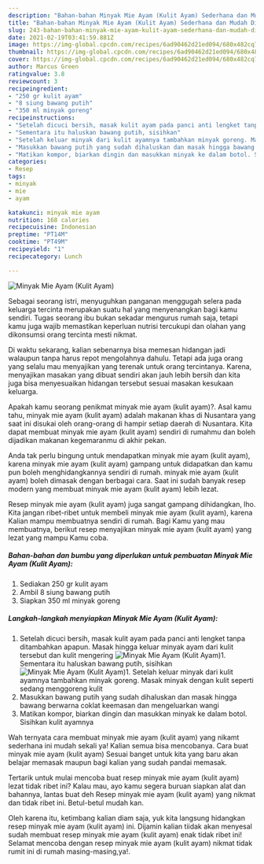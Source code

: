 ```yaml
---
description: "Bahan-bahan Minyak Mie Ayam (Kulit Ayam) Sederhana dan Mudah Dibuat"
title: "Bahan-bahan Minyak Mie Ayam (Kulit Ayam) Sederhana dan Mudah Dibuat"
slug: 243-bahan-bahan-minyak-mie-ayam-kulit-ayam-sederhana-dan-mudah-dibuat
date: 2021-02-19T03:41:59.881Z
image: https://img-global.cpcdn.com/recipes/6ad90462d21ed094/680x482cq70/minyak-mie-ayam-kulit-ayam-foto-resep-utama.jpg
thumbnail: https://img-global.cpcdn.com/recipes/6ad90462d21ed094/680x482cq70/minyak-mie-ayam-kulit-ayam-foto-resep-utama.jpg
cover: https://img-global.cpcdn.com/recipes/6ad90462d21ed094/680x482cq70/minyak-mie-ayam-kulit-ayam-foto-resep-utama.jpg
author: Marcus Green
ratingvalue: 3.8
reviewcount: 3
recipeingredient:
- "250 gr kulit ayam"
- "8 siung bawang putih"
- "350 ml minyak goreng"
recipeinstructions:
- "Setelah dicuci bersih, masak kulit ayam pada panci anti lengket tanpa ditambahkan apapun. Masak hingga keluar minyak ayam dari kulit tersebut dan kulit mengering"
- "Sementara itu haluskan bawang putih, sisihkan"
- "Setelah keluar minyak dari kulit ayamnya tambahkan minyak goreng. Masak minyak dengan kulit seperti sedang menggoreng kulit"
- "Masukkan bawang putih yang sudah dihaluskan dan masak hingga bawang berwarna coklat keemasan dan mengeluarkan wangi"
- "Matikan kompor, biarkan dingin dan masukkan minyak ke dalam botol. Sisihkan kulit ayamnya"
categories:
- Resep
tags:
- minyak
- mie
- ayam

katakunci: minyak mie ayam 
nutrition: 168 calories
recipecuisine: Indonesian
preptime: "PT14M"
cooktime: "PT49M"
recipeyield: "1"
recipecategory: Lunch

---
```



![Minyak Mie Ayam (Kulit Ayam)](https://img-global.cpcdn.com/recipes/6ad90462d21ed094/680x482cq70/minyak-mie-ayam-kulit-ayam-foto-resep-utama.jpg)

Sebagai seorang istri, menyuguhkan panganan menggugah selera pada keluarga tercinta merupakan suatu hal yang menyenangkan bagi kamu sendiri. Tugas seorang ibu bukan sekadar mengurus rumah saja, tetapi kamu juga wajib memastikan keperluan nutrisi tercukupi dan olahan yang dikonsumsi orang tercinta mesti nikmat.

Di waktu  sekarang, kalian sebenarnya bisa memesan hidangan jadi walaupun tanpa harus repot mengolahnya dahulu. Tetapi ada juga orang yang selalu mau menyajikan yang terenak untuk orang tercintanya. Karena, menyajikan masakan yang dibuat sendiri akan jauh lebih bersih dan kita juga bisa menyesuaikan hidangan tersebut sesuai masakan kesukaan keluarga. 



Apakah kamu seorang penikmat minyak mie ayam (kulit ayam)?. Asal kamu tahu, minyak mie ayam (kulit ayam) adalah makanan khas di Nusantara yang saat ini disukai oleh orang-orang di hampir setiap daerah di Nusantara. Kita dapat membuat minyak mie ayam (kulit ayam) sendiri di rumahmu dan boleh dijadikan makanan kegemaranmu di akhir pekan.

Anda tak perlu bingung untuk mendapatkan minyak mie ayam (kulit ayam), karena minyak mie ayam (kulit ayam) gampang untuk didapatkan dan kamu pun boleh menghidangkannya sendiri di rumah. minyak mie ayam (kulit ayam) boleh dimasak dengan berbagai cara. Saat ini sudah banyak resep modern yang membuat minyak mie ayam (kulit ayam) lebih lezat.

Resep minyak mie ayam (kulit ayam) juga sangat gampang dihidangkan, lho. Kita jangan ribet-ribet untuk membeli minyak mie ayam (kulit ayam), karena Kalian mampu membuatnya sendiri di rumah. Bagi Kamu yang mau membuatnya, berikut resep menyajikan minyak mie ayam (kulit ayam) yang lezat yang mampu Kamu coba.

<!--inarticleads1-->

##### Bahan-bahan dan bumbu yang diperlukan untuk pembuatan Minyak Mie Ayam (Kulit Ayam):

1. Sediakan 250 gr kulit ayam
1. Ambil 8 siung bawang putih
1. Siapkan 350 ml minyak goreng




<!--inarticleads2-->

##### Langkah-langkah menyiapkan Minyak Mie Ayam (Kulit Ayam):

1. Setelah dicuci bersih, masak kulit ayam pada panci anti lengket tanpa ditambahkan apapun. Masak hingga keluar minyak ayam dari kulit tersebut dan kulit mengering
<img src="https://img-global.cpcdn.com/steps/2699ca4dce978322/160x128cq70/minyak-mie-ayam-kulit-ayam-langkah-memasak-1-foto.jpg" alt="Minyak Mie Ayam (Kulit Ayam)">1. Sementara itu haluskan bawang putih, sisihkan
<img src="https://img-global.cpcdn.com/steps/bc32efd79f124ddc/160x128cq70/minyak-mie-ayam-kulit-ayam-langkah-memasak-2-foto.jpg" alt="Minyak Mie Ayam (Kulit Ayam)">1. Setelah keluar minyak dari kulit ayamnya tambahkan minyak goreng. Masak minyak dengan kulit seperti sedang menggoreng kulit
1. Masukkan bawang putih yang sudah dihaluskan dan masak hingga bawang berwarna coklat keemasan dan mengeluarkan wangi
1. Matikan kompor, biarkan dingin dan masukkan minyak ke dalam botol. Sisihkan kulit ayamnya




Wah ternyata cara membuat minyak mie ayam (kulit ayam) yang nikamt sederhana ini mudah sekali ya! Kalian semua bisa mencobanya. Cara buat minyak mie ayam (kulit ayam) Sesuai banget untuk kita yang baru akan belajar memasak maupun bagi kalian yang sudah pandai memasak.

Tertarik untuk mulai mencoba buat resep minyak mie ayam (kulit ayam) lezat tidak ribet ini? Kalau mau, ayo kamu segera buruan siapkan alat dan bahannya, lantas buat deh Resep minyak mie ayam (kulit ayam) yang nikmat dan tidak ribet ini. Betul-betul mudah kan. 

Oleh karena itu, ketimbang kalian diam saja, yuk kita langsung hidangkan resep minyak mie ayam (kulit ayam) ini. Dijamin kalian tiidak akan menyesal sudah membuat resep minyak mie ayam (kulit ayam) enak tidak ribet ini! Selamat mencoba dengan resep minyak mie ayam (kulit ayam) nikmat tidak rumit ini di rumah masing-masing,ya!.

